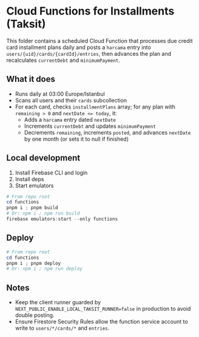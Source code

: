 # Cloud Functions for Installments (Taksit)

This folder contains a scheduled Cloud Function that processes due credit card installment plans daily and posts a `harcama` entry into `users/{uid}/cards/{cardId}/entries`, then advances the plan and recalculates `currentDebt` and `minimumPayment`.

## What it does
- Runs daily at 03:00 Europe/Istanbul
- Scans all users and their `cards` subcollection
- For each card, checks `installmentPlans` array; for any plan with `remaining > 0` and `nextDate <= today`, it:
  - Adds a `harcama` entry dated `nextDate`
  - Increments `currentDebt` and updates `minimumPayment`
  - Decrements `remaining`, increments `posted`, and advances `nextDate` by one month (or sets it to null if finished)

## Local development
1. Install Firebase CLI and login
2. Install deps
3. Start emulators

```powershell
# From repo root
cd functions
pnpm i ; pnpm build
# Or: npm i ; npm run build
firebase emulators:start --only functions
```

## Deploy
```powershell
# From repo root
cd functions
pnpm i ; pnpm deploy
# Or: npm i ; npm run deploy
```

## Notes
- Keep the client runner guarded by `NEXT_PUBLIC_ENABLE_LOCAL_TAKSIT_RUNNER=false` in production to avoid double posting.
- Ensure Firestore Security Rules allow the function service account to write to `users/*/cards/*` and `entries`.
